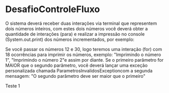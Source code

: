 # DesafioControleFluxo
O sistema deverá receber duas interações via terminal que representem dois números inteiros, com estes dois números você deverá obter a quantidade de interações (para) e realizar a impressão no console (System.out.print) dos números incrementados, por exemplo:

Se você passar os números 12 e 30, logo teremos uma interação (for) com 18 ocorrências para imprimir os números, exemplo: "Imprimindo o número 1", "Imprimindo o número 2"e assim por diante.
Se o primeiro parâmetro for MAIOR que o segundo parâmetro, você deverá lançar uma exceção personalizada chamada ParametrosInvalidosExceptioncom a segunda mensagem: "O segundo parâmetro deve ser maior que o primeiro"

Teste 1
